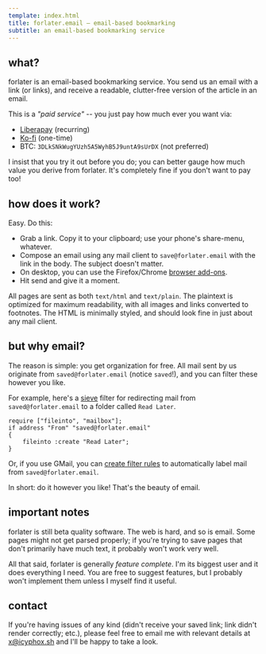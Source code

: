 ```yaml
---
template: index.html
title: forlater.email — email-based bookmarking
subtitle: an email-based bookmarking service
---
```


## what?

forlater is an email-based bookmarking service. You send us an
email with a link (or links), and receive a readable, clutter-free
version of the article in an email.

This is a *"paid service"* -- you just pay how much ever you want via:

- [Liberapay](https://liberapay.com/icyphox/donate) (recurring)
- [Ko-fi](https://ko-fi.com/icyphox) (one-time)
- BTC: `3DLkSNkWugYUzh5A5WyhB5J9untA9sUrDX` (not preferred)

I insist that you try it out before you do; you can better gauge how
much value you derive from forlater. It's completely fine if you don't
want to pay too!

## how does it work?

Easy. Do this:

- Grab a link. Copy it to your clipboard; use your phone's share-menu,
  whatever.
- Compose an email using any mail client to `save@forlater.email` with
  the link in the body. The subject doesn't matter.
- On desktop, you can use the Firefox/Chrome [browser
  add-ons](/add-ons).
- Hit send and give it a moment.

All pages are sent as both `text/html` and `text/plain`. The plaintext is
optimized for maximum readability, with all images and links converted
to footnotes. The HTML is minimally styled, and should look fine in just
about any mail client.

## but why email?

The reason is simple: you get organization for free. All mail sent by us
originate from `saved@forlater.email` (notice `saved`!), and you can
filter these however you like.

For example, here's a [sieve](http://sieve.info/) filter for redirecting
mail from `saved@forlater.email` to a folder called `Read Later`.

```sieve
require ["fileinto", "mailbox"];
if address "From" "saved@forlater.email"
{
    fileinto :create "Read Later";
}
```

Or, if you use GMail, you can [create filter
rules](https://support.google.com/mail/answer/6579?hl=en#zippy=%2Ccreate-a-filter)
to automatically label mail from `saved@forlater.email`.

In short: do it however you like! That's the beauty of email.

## important notes

forlater is still beta quality software. The web is hard, and so is
email. Some pages might not get parsed properly; if you're trying to
save pages that don't primarily have much text, it probably won't work
very well.

All that said, forlater is generally *feature complete*. I'm its biggest
user and it does everything I need. You are free to suggest features,
but I probably won't implement them unless I myself find it useful.

## contact

If you're having issues of any kind (didn't receive your saved link;
link didn't render correctly; etc.), please feel free to email me with
relevant details at [x@icyphox.sh](mailto:x@icyphox.sh) and I'll be
happy to take a look.
